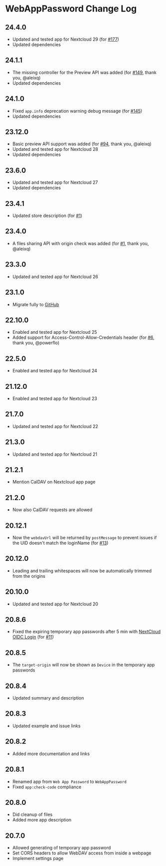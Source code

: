 # WebAppPassword Change Log

## 24.4.0
- Updated and tested app for Nextcloud 29 (for [#177](https://github.com/digital-blueprint/webapppassword/issues/177))
- Updated dependencies

## 24.1.1
- The missing controller for the Preview API was added
  (for [#149](https://github.com/digital-blueprint/webapppassword/issues/149), thank you, @aleixq)
- Updated dependencies

## 24.1.0
- Fixed `app.info` deprecation warning debug message
  (for [#145](https://github.com/digital-blueprint/webapppassword/issues/145))
- Updated dependencies

## 23.12.0
- Basic preview API support was added
  (for [#94](https://github.com/digital-blueprint/webapppassword/pull/94), thank you, @aleixq)
- Updated and tested app for Nextcloud 28
- Updated dependencies

## 23.6.0
- Updated and tested app for Nextcloud 27
- Updated dependencies

## 23.4.1
- Updated store description (for [#1](https://github.com/digital-blueprint/webapppassword/issues/1))

## 23.4.0
- A files sharing API with origin check was added
  (for [#1](https://github.com/digital-blueprint/webapppassword/issues/1), thank you, @aleixq)

## 23.3.0
- Updated and tested app for Nextcloud 26

## 23.1.0
- Migrate fully to [GitHub](https://github.com/digital-blueprint/webapppassword)

## 22.10.0
- Enabled and tested app for Nextcloud 25
- Added support for Access-Control-Allow-Credentials header
  (for [#6](https://github.com/digital-blueprint/webapppassword/issues/6), thank you, @powerflo)

## 22.5.0
- Enabled and tested app for Nextcloud 24

## 21.12.0
- Enabled and tested app for Nextcloud 23

## 21.7.0
- Updated and tested app for Nextcloud 22

## 21.3.0

- Updated and tested app for Nextcloud 21

## 21.2.1

- Mention CalDAV on Nextcloud app page

## 21.2.0

- Now also CalDAV requests are allowed

## 20.12.1

- Now the `webdavUrl` will be returned by `postMessage` to prevent issues if the UID doesn't match the loginName
  (for [#13](https://gitlab.tugraz.at/dbp/nextcloud/webapppassword/-/issues/13))

## 20.12.0

- Leading and trailing whitespaces will now be automatically trimmed from the origins

## 20.10.0

- Updated and tested app for Nextcloud 20

## 20.8.6

- Fixed the expiring temporary app passwords after 5 min with [NextCloud OIDC Login](https://github.com/pulsejet/nextcloud-oidc-login)
  (for [#11](https://gitlab.tugraz.at/dbp/nextcloud/webapppassword/-/issues/11))

## 20.8.5

- The `target-origin` will now be shown as `Device` in the temporary app passwords

## 20.8.4

- Updated summary and description

## 20.8.3

- Updated example and issue links

## 20.8.2

- Added more documentation and links

## 20.8.1

- Renamed app from `Web App Password` to `WebAppPassword`
- Fixed `app:check-code` compliance

## 20.8.0

- Did cleanup of files
- Added more app description

## 20.7.0

- Allowed generating of temporary app password
- Set CORS headers to allow WebDAV access from inside a webpage
- Implement settings page
